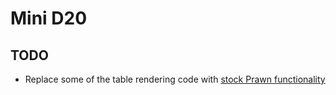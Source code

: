 # Mini D20

## TODO
* Replace some of the table rendering code with [stock Prawn functionality](http://prawnpdf.org/prawn-table-manual.pdf)
